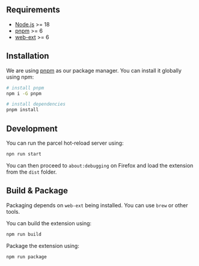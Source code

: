 ## Requirements

- [Node.js](https://nodejs.org/en/) >= 18
- [pnpm](https://pnpm.io/) >= 6
- [web-ext](https://extensionworkshop.com/documentation/develop/getting-started-with-web-ext/) >= 6

## Installation

We are using [pnpm](https://pnpm.io/) as our package manager. You can install it globally using npm:
```bash
# install pnpm
npm i -G pnpm

# install dependencies
pnpm install
```


## Development

You can run the parcel hot-reload server using:

```bash
npn run start
```

You can then proceed to `about:debugging` on Firefox and load the extension from the `dist` folder.


## Build & Package

Packaging depends on `web-ext` being installed. You can use `brew` or other tools.

You can build the extension using:

```bash
npm run build
```

Package the extension using:

```bash
npm run package
```
